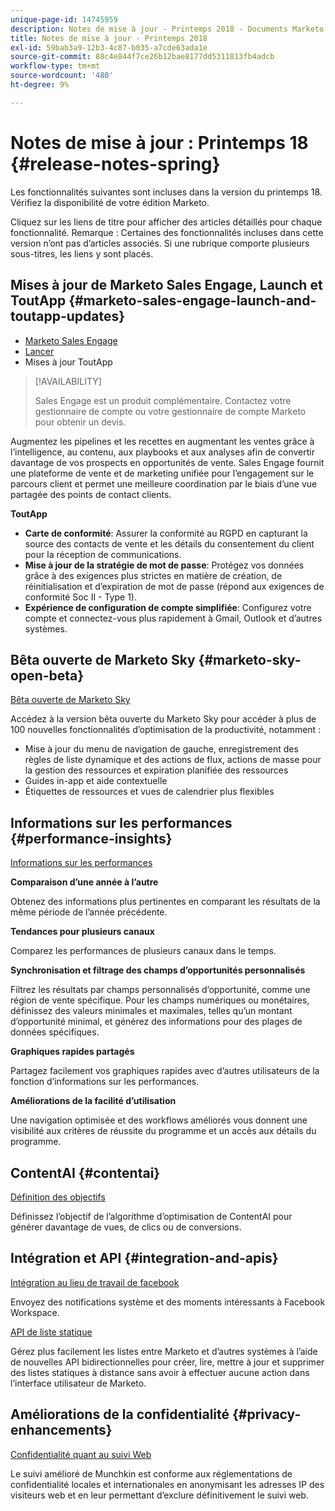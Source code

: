 ```yaml
---
unique-page-id: 14745959
description: Notes de mise à jour - Printemps 2018 - Documents Marketo - Documentation du produit
title: Notes de mise à jour - Printemps 2018
exl-id: 59bab3a9-12b3-4c87-b035-a7cde63ada1e
source-git-commit: 88c4e844f7ce26b12bae8177dd5311813fb4adcb
workflow-type: tm+mt
source-wordcount: '480'
ht-degree: 9%

---
```


# Notes de mise à jour : Printemps 18 {#release-notes-spring}

Les fonctionnalités suivantes sont incluses dans la version du printemps 18. Vérifiez la disponibilité de votre édition Marketo.

Cliquez sur les liens de titre pour afficher des articles détaillés pour chaque fonctionnalité. Remarque : Certaines des fonctionnalités incluses dans cette version n’ont pas d’articles associés. Si une rubrique comporte plusieurs sous-titres, les liens y sont placés.

## Mises à jour de Marketo Sales Engage, Launch et ToutApp {#marketo-sales-engage-launch-and-toutapp-updates}

* [Marketo Sales Engage](/help/marketo/product-docs/marketo-sales-connect/getting-started/sales-connect-overview.md)
* [Lancer](/help/marketo/product-docs/marketo-sales-connect/getting-started/sales-connect-overview.md)
* Mises à jour ToutApp

>[!AVAILABILITY]
>
>Sales Engage est un produit complémentaire. Contactez votre gestionnaire de compte ou votre gestionnaire de compte Marketo pour obtenir un devis.

Augmentez les pipelines et les recettes en augmentant les ventes grâce à l’intelligence, au contenu, aux playbooks et aux analyses afin de convertir davantage de vos prospects en opportunités de vente. Sales Engage fournit une plateforme de vente et de marketing unifiée pour l’engagement sur le parcours client et permet une meilleure coordination par le biais d’une vue partagée des points de contact clients.

**ToutApp**

* **Carte de conformité**: Assurer la conformité au RGPD en capturant la source des contacts de vente et les détails du consentement du client pour la réception de communications.
* **Mise à jour de la stratégie de mot de passe**: Protégez vos données grâce à des exigences plus strictes en matière de création, de réinitialisation et d’expiration de mot de passe (répond aux exigences de conformité Soc II - Type 1).
* **Expérience de configuration de compte simplifiée**: Configurez votre compte et connectez-vous plus rapidement à Gmail, Outlook et d’autres systèmes.

## Bêta ouverte de Marketo Sky {#marketo-sky-open-beta}

[Bêta ouverte de Marketo Sky](https://help.marketo.com/)

Accédez à la version bêta ouverte du Marketo Sky pour accéder à plus de 100 nouvelles fonctionnalités d’optimisation de la productivité, notamment :

* Mise à jour du menu de navigation de gauche, enregistrement des règles de liste dynamique et des actions de flux, actions de masse pour la gestion des ressources et expiration planifiée des ressources
* Guides in-app et aide contextuelle
* Étiquettes de ressources et vues de calendrier plus flexibles

## Informations sur les performances {#performance-insights}

[Informations sur les performances](/help/marketo/product-docs/reporting/performance-insights/performance-insights-overview.md)

**Comparaison d’une année à l’autre**

Obtenez des informations plus pertinentes en comparant les résultats de la même période de l’année précédente.

**Tendances pour plusieurs canaux**

Comparez les performances de plusieurs canaux dans le temps.

**Synchronisation et filtrage des champs d’opportunités personnalisés**

Filtrez les résultats par champs personnalisés d’opportunité, comme une région de vente spécifique. Pour les champs numériques ou monétaires, définissez des valeurs minimales et maximales, telles qu’un montant d’opportunité minimal, et générez des informations pour des plages de données spécifiques.

**Graphiques rapides partagés**

Partagez facilement vos graphiques rapides avec d’autres utilisateurs de la fonction d’informations sur les performances.

**Améliorations de la facilité d’utilisation**

Une navigation optimisée et des workflows améliorés vous donnent une visibilité aux critères de réussite du programme et un accès aux détails du programme.

## ContentAI {#contentai}

[Définition des objectifs](/help/marketo/product-docs/predictive-content/getting-started/algorithm-goal-settings.md)

Définissez l’objectif de l’algorithme d’optimisation de ContentAI pour générer davantage de vues, de clics ou de conversions.

## Intégration et API {#integration-and-apis}

[Intégration au lieu de travail de facebook](/help/marketo/product-docs/administration/additional-integrations/add-workplace-by-facebook-as-a-launchpoint-service.md)

Envoyez des notifications système et des moments intéressants à Facebook Workspace.

[API de liste statique](https://developers.marketo.com/rest-api/assets/static-lists/)

Gérez plus facilement les listes entre Marketo et d’autres systèmes à l’aide de nouvelles API bidirectionnelles pour créer, lire, mettre à jour et supprimer des listes statiques à distance sans avoir à effectuer aucune action dans l’interface utilisateur de Marketo.

## Améliorations de la confidentialité {#privacy-enhancements}

[Confidentialité quant au suivi Web](https://developers.marketo.com/javascript-api/lead-tracking/)

Le suivi amélioré de Munchkin est conforme aux réglementations de confidentialité locales et internationales en anonymisant les adresses IP des visiteurs web et en leur permettant d’exclure définitivement le suivi web.
